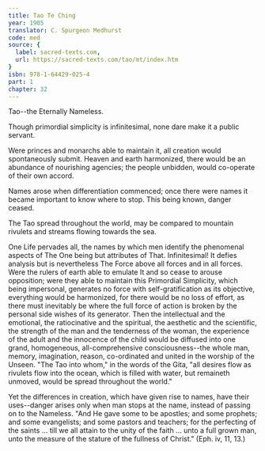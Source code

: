 ```yaml
---
title: Tao Te Ching
year: 1905
translator: C. Spurgeon Medhurst
code: med
source: {
  label: sacred-texts.com,
  url: https://sacred-texts.com/tao/mt/index.htm
}
isbn: 978-1-64429-025-4
part: 1
chapter: 32
---
```

Tao--the Eternally Nameless.

Though primordial simplicity is infinitesimal, none dare make it a public servant.

Were princes and monarchs able to maintain it, all creation would spontaneously submit. Heaven and earth harmonized, there would be an abundance of nourishing agencies; the people unbidden, would co-operate of their own accord.

Names arose when differentiation commenced; once there were names it became important to know where to stop. This being known, danger ceased.

The Tao spread throughout the world, may be compared to mountain rivulets and streams flowing towards the sea.

One Life pervades all, the names by which men identify the phenomenal aspects of The One being but attributes of That. Infinitesimal! It defies analysis but is nevertheless The Force above all forces and in all forces. Were the rulers of earth able to emulate It and so cease to arouse opposition; were they able to maintain this Primordial Simplicity, which being impersonal, generates no force with self-gratification as its objective, everything would be harmonized, for there would be no loss of effort, as there must inevitably be where the full force of action is broken by the personal side wishes of its generator. Then the intellectual and the emotional, the ratiocinative and the spiritual, the aesthetic and the scientific, the strength of the man and the tenderness of the woman, the experience of the adult and the innocence of the child would be diffused into one grand, homogeneous, all-comprehensive consciousness--the whole man, memory, imagination, reason, co-ordinated and united in the worship of the Unseen. "The Tao into whom," in the words of the Gita, "all desires flow as rivulets flow into the ocean, which is filled with water, but remaineth unmoved, would be spread throughout the world."

Yet the differences in creation, which have given rise to names, have their uses--danger arises only when man stops at the name, instead of passing on to the Nameless. "And He gave some to be apostles; and some prophets; and some evangelists; and some pastors and teachers; for the perfecting of the saints ... till we all attain to the unity of the faith ... unto a full grown man, unto the measure of the stature of the fullness of Christ." (Eph. iv, 11, 13.)